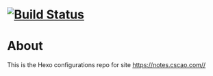 [![Build Status](https://travis-ci.org/csarron/notes.svg?branch=master)](https://travis-ci.org/csarron/notes)
==============
# About

This is the Hexo configurations repo for site https://notes.cscao.com//


